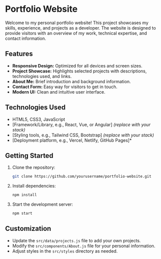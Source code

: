 # Portfolio Website

Welcome to my personal portfolio website! This project showcases my skills, experience, and projects as a developer. The website is designed to provide visitors with an overview of my work, technical expertise, and contact information.

## Features

- **Responsive Design:** Optimized for all devices and screen sizes.
- **Project Showcase:** Highlights selected projects with descriptions, technologies used, and links.
- **About Me:** Brief introduction and background information.
- **Contact Form:** Easy way for visitors to get in touch.
- **Modern UI:** Clean and intuitive user interface.

## Technologies Used

- HTML5, CSS3, JavaScript
- [Framework/Library, e.g., React, Vue, or Angular] *(replace with your stack)*
- [Styling tools, e.g., Tailwind CSS, Bootstrap] *(replace with your stack)*
- [Deployment platform, e.g., Vercel, Netlify, GitHub Pages]*

## Getting Started

1. Clone the repository:
    ```bash
    git clone https://github.com/yourusername/portfolio-website.git
    ```
2. Install dependencies:
    ```bash
    npm install
    ```
3. Start the development server:
    ```bash
    npm start
    ```

## Customization

- Update the `src/data/projects.js` file to add your own projects.
- Modify the `src/components/About.js` file for your personal information.
- Adjust styles in the `src/styles` directory as needed.
